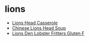# lions

 * [Lions Head Casserole](index/l/lions-head-casserole-238436.json)
 * [Chinese Lions Head Soup](index/c/chinese-lions-head-soup.json)
 * [Lions Den Lobster Fritters Gluten F](index/l/lions-den-lobster-fritters-gluten-f.json)
